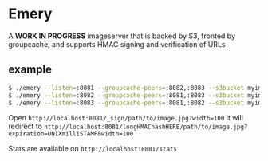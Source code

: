 
# Emery

A **WORK IN PROGRESS** imageserver that is backed by S3, fronted by groupcache, and supports HMAC
signing and verification of URLs

## example

```bash
$ ./emery --listen=:8081 --groupcache-peers=:8082,:8083 --s3bucket myimage-test --key MYK3Yc00l --expiration 30m &
$ ./emery --listen=:8082 --groupcache-peers=:8081,:8083 --s3bucket myimage-test --key MYK3Yc00l --expiration 30m &
$ ./emery --listen=:8083 --groupcache-peers=:8081,:8082 --s3bucket myimage-test --key MYK3Yc00l --expiration 30m &
```

Open `http://localhost:8081/_sign/path/to/image.jpg?width=100`
it will redirect to `http://localhost:8081/longHMAChashHERE/path/to/image.jpg?expiration=UNIXmilliSTAMP&width=100`

Stats are available on `http://localhost:8081/stats`
